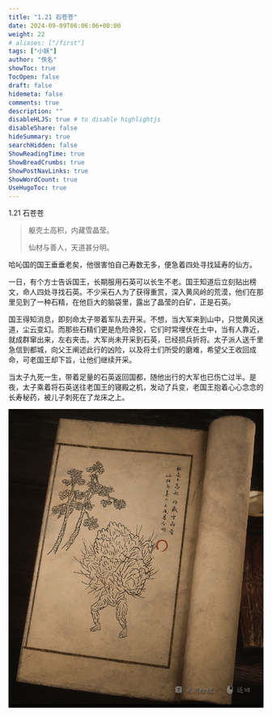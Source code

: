 ```yaml
---
title: "1.21 石苍苍"
date: 2024-09-09T06:06:06+00:00
weight: 22
# aliases: ["/first"]
tags: ["小妖"]
author: "佚名"
showToc: true
TocOpen: false
draft: false
hidemeta: false
comments: true
description: ""
disableHLJS: true # to disable highlightjs
disableShare: false
hideSummary: true
searchHidden: false
ShowReadingTime: true
ShowBreadCrumbs: true
ShowPostNavLinks: true
ShowWordCount: true
UseHugoToc: true
---
```


1.21 石苍苍

> 躯壳土高积，内藏雪晶莹。
>
> 仙材与善人，天道甚分明。


哈吣国的国王垂垂老矣，他很害怕自己寿数无多，便急着四处寻找延寿的仙方。

一日，有个方士告诉国王，长期服用石英可以长生不老。国王知道后立刻贴出榜文，命人四处寻找石英。不少采石人为了获得重赏，深入黄风岭的荒漠，他们在那里见到了一种石精，在他巨大的脑袋里，露出了晶莹的白矿，正是石英。

国王得知消息，即刻命太子带着军队去开采。不想，当大军来到山中，只觉黄风迷道，尘云变幻。而那些石精们更是危险谗狡，它们时常埋伏在土中，当有人靠近，就成群窜出来，左右夹击。大军尚未开采到石英，已经损兵折将。太子派人送千里急信到都城，向父王阐述此行的凶险，以及将士们所受的磨难，希望父王收回成命，可老国王却下旨，让他们继续开采。

当太子九死一生，带着足量的石英返回国都，随他出行的大军也已伤亡过半。是夜，太子乘着将石英送往老国王的寝殿之机，发动了兵变，老国王抱着心心念念的长寿秘药，被儿子刺死在了龙床之上。


![本地图片](image.png)